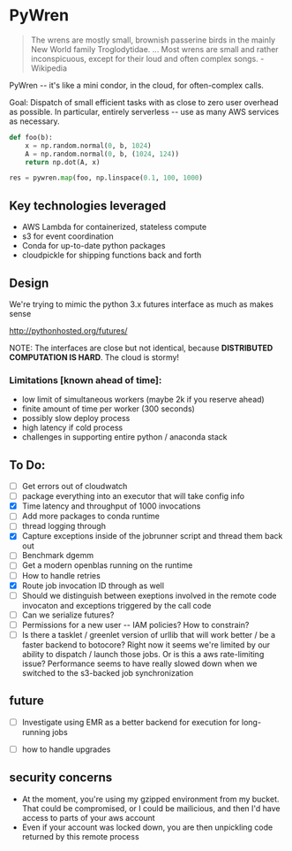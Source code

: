 # PyWren

> The wrens are mostly small, brownish passerine birds in the mainly New World family Troglodytidae. ... Most wrens are small and rather inconspicuous, except for their loud and often complex songs. - Wikipedia

PyWren -- it's like a mini condor, in the cloud, for often-complex calls. 

Goal: Dispatch of small efficient tasks with as close to zero user overhead
as possible. In particular, entirely serverless -- use as many AWS services
as necessary. 

```python
def foo(b):
    x = np.random.normal(0, b, 1024)
    A = np.random.normal(0, b, (1024, 124))
    return np.dot(A, x)

res = pywren.map(foo, np.linspace(0.1, 100, 1000)
```


## Key technologies leveraged
- AWS Lambda for containerized, stateless compute 
- s3 for event coordination 
- Conda for up-to-date python packages
- cloudpickle for shipping functions back and forth

## Design 
We're trying to mimic the python 3.x futures interface as much as makes sense

http://pythonhosted.org/futures/

NOTE: The interfaces are close but not identical, because **DISTRIBUTED
COMPUTATION IS HARD**. The cloud is stormy! 


### Limitations [known ahead of time]:

- low limit of simultaneous workers (maybe 2k if you reserve ahead)
- finite amount of time per worker (300 seconds)
- possibly slow deploy process
- high latency if cold process
- challenges in supporting entire python / anaconda stack


## To Do:
- [ ] Get errors out of cloudwatch
- [ ] package everything into an executor that will take config info
- [x] Time latency and throughput of 1000 invocations
- [ ] Add more packages to conda runtime
- [ ] thread logging through 
- [x] Capture exceptions inside of the jobrunner script and thread them back out
- [ ] Benchmark dgemm
- [ ] Get a modern openblas running on the runtime 
- [ ] How to handle retries
- [x] Route job invocation ID through as well
- [ ] Should we distinguish between exeptions involved in the remote code invocaton
      and exceptions triggered by the call code
- [ ] Can we serialize futures? 
- [ ] Permissions for a new user -- IAM policies? How to constrain? 
- [ ] Is there a tasklet / greenlet version of urllib that will work better /
      be a faster backend to botocore? Right now it seems we're limited by
      our ability to dispatch / launch those jobs. Or is this a 
      aws rate-limiting issue? Performance seems to have really slowed
      down when we switched to the s3-backed job synchronization

## future 
- [ ] Investigate using EMR as a better backend for execution for long-running jobs
- [ ] how to handle upgrades


## security concerns
- At the moment, you're using my gzipped environment from my bucket. That could
be compromised, or I could be mailicious, and then I'd have access to parts of your
aws account
- Even if your account was locked down, you are then unpickling code returned
by this remote process
